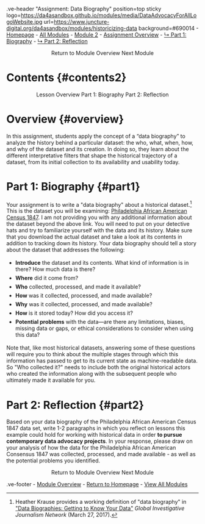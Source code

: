 <style>

    @import url('https://fonts.googleapis.com/css?family=Montserrat:thin,extra-light,light,100,200,300,400,500,600,700,800');

    @import 'https://cdn.jsdelivr.net/npm/@shoelace-style/shoelace@2.4.0/dist/components/button/button.js';

    #juncture { font-family: Montserrat; font-size: 20px; -hyphens: none; }
    
    #juncture a { color: #002868; }

    #juncture h1 { font-size: 32px; color: #BF0A31; font-weight: 500; }

    #juncture h2 { font-size: 28px; font-weight: 500}

    #juncture h3 { font-size: 24px; }
    
    #juncture h4 { font-size: 20px; color: #690114; font-style: italic; }

    #contents.section1 { font-size: 40px; }
    
    #activities.section1 h2 { color: #002868; }

    ul li { padding: 3px 0px; }

    
</style>

.ve-header "Assignment: Data Biography" position=top sticky logo=https://da4asandbox.github.io/modules/media/DataAdvocacyForAllLogoWebsite.jpg url=https://www.juncture-digital.org/da4asandbox/modules/historicizing-data background=#690014
    - [Homepage](/historicizing-data/)
    - [All Modules](/historicizing-data/)
    - [Module 2](/historicizing-data/)
    - [Assignment Overview](#overview)
    - [↳ Part 1: Biography](#part1)
    - [↳ Part 2: Reflection](#part2)

<p align=center>
    <sl-button href="/historicizing-data/" variant="neutral" size="medium">Return to Module Overview</sl-button>
    <sl-button href="/assembling-data/" variant="neutral" size="medium">Next Module</sl-button>
</p>

# Contents {#contents2}

<p align=center>
    <sl-button href="#overview" variant="default" size="medium">Lesson Overview</sl-button>
    <sl-button href="#part1" variant="default" size="medium">Part 1: Biography</sl-button>
    <sl-button href="#part2" variant="default" size="medium">Part 2: Reflection</sl-button>
</p>


# Overview {#overview}

In this assignment, students apply the concept of a “data biography” to analyze the history behind a particular dataset: the who, what, when, how, and why of the dataset and its creation. In doing so, they learn about the different interpretative filters that shape the historical trajectory of a dataset, from its initial collection to its availability and usability today. 

# Part 1: Biography {#part1}

Your assignment is to write a "data biography" about a historical dataset.[^1] This is the dataset you will be examining: [Philadelphia African American Census 1847](https://ds-pages.swarthmore.edu/paac/). I am not providing you with any additional information about the dataset beyond the above link. You will need to put on your detective hats and try to familiarize yourself with the data and its history. Make sure that you download the actual dataset and take a look at its contents in addition to tracking down its history. Your data biography should tell a story about the dataset that addresses the following:

- **Introduce** the dataset and its contents. What kind of information is in there? How much data is there?
- **Where** did it come from? 
- **Who** collected, processed, and made it available?
- **How** was it collected, processed, and made available?
- **Why** was it collected, processed, and made available?
- **How** is it stored today? How did you access it?
- **Potential problems** with the data—are there any limitations, biases, missing data or gaps, or ethical considerations to consider when using this data?

Note that, like most historical datasets, answering some of these questions will require you to think about the multiple stages through which this information has passed to get to its current state as machine-readable data. So "Who collected it?" needs to include both the original historical actors who created the information along with the subsequent people who ultimately made it available for you.

# Part 2: Reflection {#part2}
Based on your data biography of the Philadelphia African American Census 1847 data set, write 1-2 paragraphs in which you reflect on lessons this example could hold for working with historical data in order **to pursue contemporary data advocacy projects**. In your response, please draw on your analysis of how the data for the Philadelphia African American Consensus 1847 was collected, processed, and made available - as well as the potential problems you identified.

<p align=center>
    <sl-button href="/historicizing-data/" variant="neutral" size="medium">Return to Module Overview</sl-button>
    <sl-button href="/assembling-data/" variant="neutral" size="medium">Next Module</sl-button>
</p>

[^1]: Heather Krause provides a working definition of "data biography" in ["Data Biographies: Getting to Know Your Data"](https://gijn.org/2017/03/27/data-biographies-getting-to-know-your-data/) *Global Investigative Journalism Network* (March 27, 2017).

.ve-footer
    - [Module Overview](/historicizing-data/)
    - [Return to Homepage](/historicizing-data/)
    - [View All Modules](/historicizing-data/)